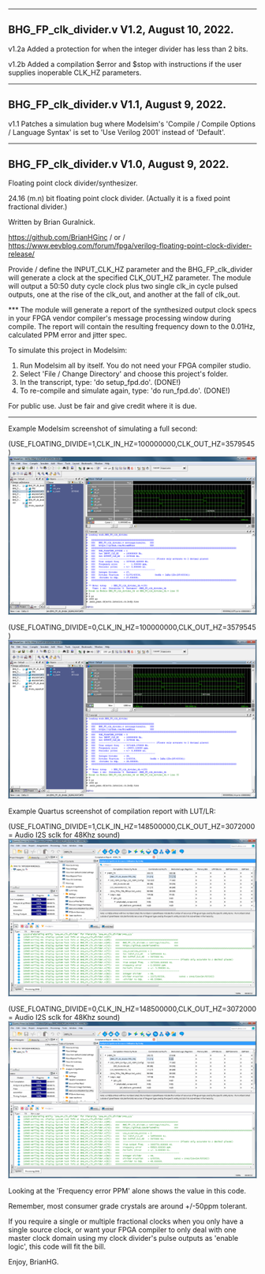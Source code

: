 -------------------------------------------------------------------------------------------
 BHG_FP_clk_divider.v   V1.2, August 10, 2022.
-------------------------------------------------------------------------------------------
  v1.2a Added a protection for when the integer divider has less than 2 bits.
  
  v1.2b Added a compilation $error and $stop with instructions if the user supplies inoperable CLK_HZ parameters.

-------------------------------------------------------------------------------------------
 BHG_FP_clk_divider.v   V1.1, August 9, 2022.
-------------------------------------------------------------------------------------------
  v1.1 Patches a simulation bug where Modelsim's 'Compile / Compile Options / Language Syntax' is set to 'Use Verilog 2001' instead of 'Default'.

-------------------------------------------------------------------------------------------
 BHG_FP_clk_divider.v   V1.0, August 9, 2022.
-------------------------------------------------------------------------------------------
 
  Floating point clock divider/synthesizer.
  
  24.16 (m.n) bit floating point clock divider. (Actually it is a fixed point fractional divider.)
  
  Written by Brian Guralnick.
  
  https://github.com/BrianHGinc / or / https://www.eevblog.com/forum/fpga/verilog-floating-point-clock-divider-release/
  
  Provide / define the INPUT_CLK_HZ parameter and the BHG_FP_clk_divider
  will generate a clock at the specified CLK_OUT_HZ parameter.  The module
  will output a 50:50 duty cycle clock plus two single clk_in cycle pulsed
  outputs, one at the rise of the clk_out, and another at the fall of clk_out.
  
  *** The module will generate a report of the synthesized output clock specs
  in your FPGA vendor compiler's message processing window during compile.
  The report will contain the resulting frequency down to the 0.01Hz,
  calculated PPM error and jitter spec.
  
  To simulate this project in Modelsim:
   1) Run Modelsim all by itself.  You do not need your FPGA compiler studio.
   2) Select 'File / Change Directory' and choose this project's folder.
   3) In the transcript, type:                'do setup_fpd.do'.  (DONE!)
   4) To re-compile and simulate again, type: 'do run_fpd.do'.    (DONE!)
  
  For public use.  Just be fair and give credit where it is due.

**************************************************************************************************

Example Modelsim screenshot of simulating a full second:

(USE_FLOATING_DIVIDE=1,CLK_IN_HZ=100000000,CLK_OUT_HZ=3579545)
![plot](https://github.com/BrianHGinc/Verilog-Floating-Point-Clock-Divider/blob/main/screenshots/Modelsim_FPD_fp_on.png)

(USE_FLOATING_DIVIDE=0,CLK_IN_HZ=100000000,CLK_OUT_HZ=3579545)
![plot](https://github.com/BrianHGinc/Verilog-Floating-Point-Clock-Divider/blob/main/screenshots/Modelsim_FPD_fp_off.png)


Example Quartus screenshot of compilation report with LUT/LR:

(USE_FLOATING_DIVIDE=1,CLK_IN_HZ=148500000,CLK_OUT_HZ=3072000 = Audio I2S sclk for 48Khz sound)
![plot](https://github.com/BrianHGinc/Verilog-Floating-Point-Clock-Divider/blob/main/screenshots/Quartus_FPD_fp_on.png)

(USE_FLOATING_DIVIDE=0,CLK_IN_HZ=148500000,CLK_OUT_HZ=3072000 = Audio I2S sclk for 48Khz sound)
![plot](https://github.com/BrianHGinc/Verilog-Floating-Point-Clock-Divider/blob/main/screenshots/Quartus_FPD_fp_off.png)


Looking at the 'Frequency error PPM' alone shows the value in this code.

Remember, most consumer grade crystals are around +/-50ppm tolerant.

If you require a single or multiple fractional clocks when you only have a single source clock,
or want your FPGA compiler to only deal with one master clock domain using my clock divider's
pulse outputs as 'enable logic', this code will fit the bill.

Enjoy, BrianHG.
